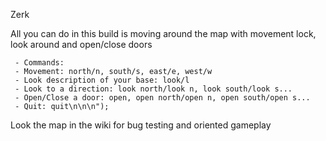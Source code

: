  
Zerk 
 
 All you can do in this build is moving around the map with movement lock, look around and open/close doors
 
	 - Commands:
	 - Movement: north/n, south/s, east/e, west/w
	 - Look description of your base: look/l
	 - Look to a direction: look north/look n, look south/look s... 
	 - Open/Close a door: open, open north/open n, open south/open s...
	 - Quit: quit\n\n\n");

Look the map in the wiki for bug testing and oriented gameplay
